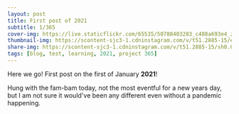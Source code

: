 ```yaml
---
layout: post
title: First post of 2021
subtitle: 1/365
cover-img: https://live.staticflickr.com/65535/50788403283_c408a693e4_z.jpg
thumbnail-img: https://scontent-sjc3-1.cdninstagram.com/v/t51.2885-15/e35/135144930_3632173606842887_6945962355951936823_n.jpg?_nc_ht=scontent-sjc3-1.cdninstagram.com&_nc_cat=111&_nc_ohc=nDd8_b2J458AX-A6z8-&tp=1&oh=a39aa334663fe9d4c08d7e5643fdd93c&oe=60191AB7
share-img: https://scontent-sjc3-1.cdninstagram.com/v/t51.2885-15/sh0.08/e35/p750x750/135144930_3632173606842887_6945962355951936823_n.jpg
tags: [blog, test, learning, 2021, project 365]
---
```


Here we go!  First post on the first of January **2021**!

Hung with the fam-bam today, not the most eventful for a new years day, but I am not sure it would've been any different even without a pandemic happening.
